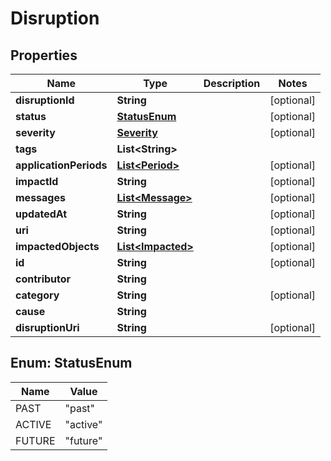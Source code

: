 
# Disruption

## Properties
Name | Type | Description | Notes
------------ | ------------- | ------------- | -------------
**disruptionId** | **String** |  |  [optional]
**status** | [**StatusEnum**](#StatusEnum) |  |  [optional]
**severity** | [**Severity**](Severity.md) |  |  [optional]
**tags** | **List&lt;String&gt;** |  | 
**applicationPeriods** | [**List&lt;Period&gt;**](Period.md) |  |  [optional]
**impactId** | **String** |  |  [optional]
**messages** | [**List&lt;Message&gt;**](Message.md) |  |  [optional]
**updatedAt** | **String** |  |  [optional]
**uri** | **String** |  |  [optional]
**impactedObjects** | [**List&lt;Impacted&gt;**](Impacted.md) |  |  [optional]
**id** | **String** |  |  [optional]
**contributor** | **String** |  | 
**category** | **String** |  |  [optional]
**cause** | **String** |  | 
**disruptionUri** | **String** |  |  [optional]


<a name="StatusEnum"></a>
## Enum: StatusEnum
Name | Value
---- | -----
PAST | &quot;past&quot;
ACTIVE | &quot;active&quot;
FUTURE | &quot;future&quot;



